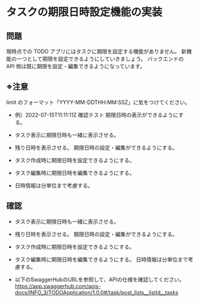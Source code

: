 # タスクの期限日時設定機能の実装

## 問題

現時点での TODO アプリにはタスクに期限を設定する機能がありません。
新機能の一つとして期限を設定できるようにしていきましょう。
バックエンドの API 側は既に期限を設定・編集できるようになっています。

## ※注意
limit のフォーマット「YYYY-MM-DDTHH:MM:SSZ」に気をつけてください。
- 例）2022-07-15T11:11:11Z
確認テスト
期限日時の表示ができるようにする。

- タスク表示に期限日時も一緒に表示させる。
- 残り日時を表示させる。
期限日時の設定・編集ができるようにする。
- タスク作成時に期限日時を設定できるようにする。
- タスク編集時に期限日時を編集できるようにする。
- 日時情報は分単位まで考慮する。


## 確認

- タスク表示に期限日時も一緒に表示させる。
- 残り日時を表示させる。
期限日時の設定・編集ができるようにする。
- タスク作成時に期限日時を設定できるようにする。
- タスク編集時に期限日時を編集できるようにする。
日時情報は分単位まで考慮する。


- 以下のSwaggerHubのURLを参照して、APIの仕様を確認してください。
https://app.swaggerhub.com/apis-docs/INFO_3/TODOApplication/1.0.0#/task/post_lists__listId__tasks